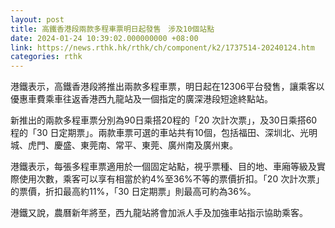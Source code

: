 ```yaml
---
layout: post
title: 高鐵香港段兩款多程車票明日起發售　涉及10個站點
date: 2024-01-24 10:39:02.000000000 +08:00
link: https://news.rthk.hk/rthk/ch/component/k2/1737514-20240124.htm
categories: rthk
---
```


港鐵表示，高鐵香港段將推出兩款多程車票，明日起在12306平台發售，讓乘客以優惠車費乘車往返香港西九龍站及一個指定的廣深港段短途終點站。

新推出的兩款多程車票分別為90日乘搭20程的「20 次計次票」，及30日乘搭60程的「30 日定期票」。兩款車票可選的車站共有10個，包括福田、深圳北、光明城、虎門、慶盛、東莞南、常平、東莞、廣州南及廣州東。

港鐵表示，每張多程車票適用於一個固定站點，視乎票種、目的地、車廂等級及實際使用次數，乘客可以享有相當於約4%至36%不等的票價折扣。「20 次計次票」的票價，折扣最高約11%，「30 日定期票」則最高可約為36%。

港鐵又說，農曆新年將至，西九龍站將會加派人手及加強車站指示協助乘客。
